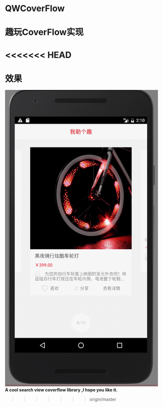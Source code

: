 # QWCoverFlow
趣玩CoverFlow实现
====
<<<<<<< HEAD
=======
效果
==
![alt](https://github.com/kealsoul/QWCoverFlow/blob/master/GIF.gif)  
__A cool search view coverflow library ,I hope you like it.__


>>>>>>> origin/master
